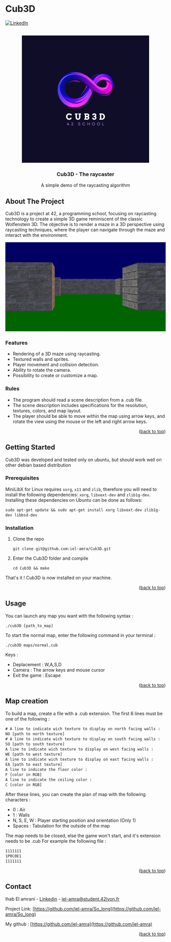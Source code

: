 # Cub3D

<!-- Improved compatibility of back to top link: See: https://github.com/othneildrew/Best-README-Template/pull/73 -->
<a name="readme-top"></a>
<!--
*** Thanks for checking out the Best-README-Template. If you have a suggestion
*** that would make this better, please fork the repo and create a pull request
*** or simply open an issue with the tag "enhancement".
*** Don't forget to give the project a star!
*** Thanks again! Now go create something AMAZING! :D
-->



<!-- PROJECT SHIELDS -->
<!--
*** I'm using markdown "reference style" links for readability.
*** Reference links are enclosed in brackets [ ] instead of parentheses ( ).
*** See the bottom of this document for the declaration of the reference variables
*** for contributors-url, forks-url, etc. This is an optional, concise syntax you may use.
*** https://www.markdownguide.org/basic-syntax/#reference-style-links
-->
[![LinkedIn][linkedin-shield]][linkedin-url]

<!-- PROJECT LOGO -->
<br />
<div align="center">
  <a href="https://github.com/iel-amra/So_long">
    <img src="https://github.com/iel-amra/Cub3D/blob/main/Cub3D.png?raw=true" alt="Logo" width="400" height="400">
  </a>

  <h3 align="center">Cub3D - The raycaster</h3>

  <p align="center">
    A simple demo of the raycasting algorithm
  </p>
</div>



<!-- ABOUT THE PROJECT -->
## About The Project

Cub3D is a project at 42, a programming school, focusing on raycasting technology to create a simple 3D game reminiscent of the classic Wolfenstein 3D. The objective is to render a maze in a 3D perspective using raycasting techniques, where the player can navigate through the maze and interact with the environment.


![Product Name Screen Shot][product-screenshot]

### Features
* Rendering of a 3D maze using raycasting.
* Textured walls and sprites.
* Player movement and collision detection.
* Ability to rotate the camera.
* Possibility to create or customize a map.

### Rules
* The program should read a scene description from a .cub file.
* The scene description includes specifications for the resolution, textures, colors, and map layout.
* The player should be able to move within the map using arrow keys, and rotate the view using the mouse or the left and right arrow keys.

<p align="right">(<a href="#readme-top">back to top</a>)</p>



<!-- GETTING STARTED -->
## Getting Started

Cub3D was developed and tested only on ubuntu, but should work well on other debian based distribution

### Prerequisites

<p>MiniLibX for Linux requires <code class="language-plaintext highlighter-rouge">xorg</code>, <code class="language-plaintext highlighter-rouge">x11</code> and <code class="language-plaintext highlighter-rouge">zlib</code>, therefore you will need to install the following dependencies: <code class="language-plaintext highlighter-rouge">xorg</code>, <code class="language-plaintext highlighter-rouge">libxext-dev</code> and <code class="language-plaintext highlighter-rouge">zlib1g-dev</code>. Installing these dependencies on Ubuntu can be done as follows:</p>

```
sudo apt-get update && sudo apt-get install xorg libxext-dev zlib1g-dev libbsd-dev
```

### Installation

1. Clone the repo
   ```
   git clone git@github.com:iel-amra/Cub3D.git
   ```
2. Enter the Cub3D folder and compile
   ```
   cd Cub3D && make
   ```

That's it ! Cub3D is now installed on your machine.

<p align="right">(<a href="#readme-top">back to top</a>)</p>



<!-- USAGE EXAMPLES -->
## Usage

You can launch any map you want with the following syntax :
```
./cub3D [path_to_map]
```

To start the normal map, enter the following command in your terminal :
```
./cub3D maps/normal.cub
```

Keys :
* Deplacement : W,A,S,D
* Camera : The arrow keys and mouse cursor
* Exit the game : Escape

<p align="right">(<a href="#readme-top">back to top</a>)</p>



## Map creation

To build a map, create a file with a .cub extension. The first 6 lines must be one of the following :

```
# A line to indicate wich texture to display on north facing walls :
NO [path to north texture]
# A line to indicate wich texture to display on south facing walls :
SO [path to south texture]
A line to indicate wich texture to display on west facing walls :
WE [path to west texture]
A line to indicate wich texture to display on east facing walls :
EA [path to east texture]
A line to indicate the floor color :
F [color in RGB]
A line to indicate the ceiling color :
C [color in RGB]
```

After these lines, you can create the plan of map with the following characters :
- 0 : Air
- 1 : Walls
- N, S, E, W : Player starting position and orientation (Only 1)
- Spaces : Tabulation for the outside of the map

The map needs to be closed, else the game won't start, and it's extension needs to be .cub
For example the following file :

```
1111111
1P0C0E1
1111111
```

<p align="right">(<a href="#readme-top">back to top</a>)</p>



<!-- CONTACT -->
## Contact

Ihab El amrani - [Linkedin](https://www.linkedin.com/in/ihab-el-amrani) - iel-amra@student.42lyon.fr

Project Link: [https://github.com/iel-amra/So_long](https://github.com/iel-amra/So_long)

My github : [https://github.com/iel-amra](https://github.com/iel-amra)

<p align="right">(<a href="#readme-top">back to top</a>)</p>



<!-- MARKDOWN LINKS & IMAGES -->
<!-- https://www.markdownguide.org/basic-syntax/#reference-style-links -->
[linkedin-shield]: https://img.shields.io/badge/-LinkedIn-black.svg?style=for-the-badge&logo=linkedin&colorB=555
[linkedin-url]: https://www.linkedin.com/in/ihab-el-amrani
[product-screenshot]: https://github.com/iel-amra/Cub3D/blob/main/screenshot.png?raw=true
[map-screenshot]: https://github.com/iel-amra/So_long/blob/main/img/screenshot_map.png?raw=true